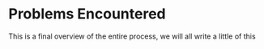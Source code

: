 # Problems Encountered
This is a final overview of the entire process, we will all write a little of this
